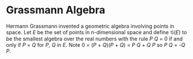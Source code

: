 ﻿# Grassmann Algebra

Hermann Grassmann invented a geometric algebra involving points in space.
Let _E_ be the set of points in _n_-dimensional space and define
𝒢(_E_) to be the smallest algebra over the real numbers with the
rule _P_​ _Q_ = 0 if and only if _P_ = _Q_ for _P_, _Q_ in _E_.
Note 0 = (_P_ + _Q_)(_P_ + _Q_) = _P_ _Q_ + _Q_ _P_ so
_P_ _Q_ = -_Q_ _P_.